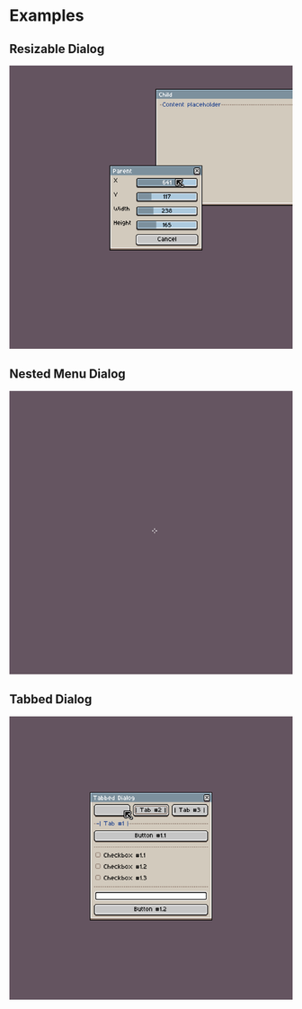 # Examples

## Resizable Dialog

![Resizable Dialog](/Examples/readme-images/resizable_dialog.gif "Resizable Dialog")

## Nested Menu Dialog

![Nested Menu Dialog](/Examples/readme-images/nested_menu_dialog.gif "Nested Menu Dialog")

## Tabbed Dialog

![Tabbed Dialog](/Examples/readme-images/tabbed_dialog_detailed.gif "Tabbed Dialog")
